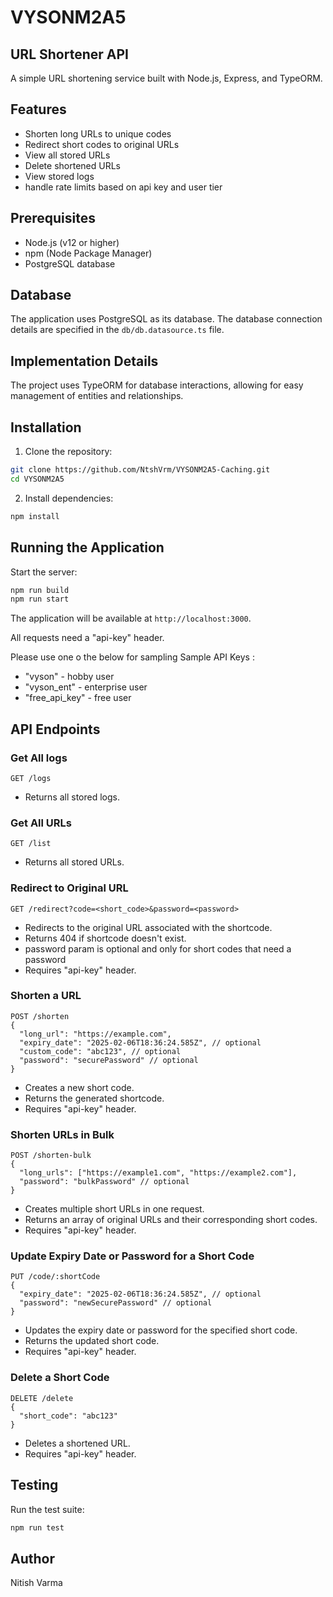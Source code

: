 # VYSONM2A5

## URL Shortener API

A simple URL shortening service built with Node.js, Express, and TypeORM.

## Features

- Shorten long URLs to unique codes
- Redirect short codes to original URLs
- View all stored URLs
- Delete shortened URLs
- View stored logs
- handle rate limits based on api key and user tier

## Prerequisites

- Node.js (v12 or higher)
- npm (Node Package Manager)
- PostgreSQL database

## Database

The application uses PostgreSQL as its database. The database connection details are specified in the `db/db.datasource.ts` file.

## Implementation Details

The project uses TypeORM for database interactions, allowing for easy management of entities and relationships.

## Installation

1. Clone the repository:

```sh
git clone https://github.com/NtshVrm/VYSONM2A5-Caching.git
cd VYSONM2A5
```

2. Install dependencies:

```sh
npm install
```

## Running the Application

Start the server:

```sh
npm run build
npm run start
```

The application will be available at `http://localhost:3000`.

All requests need a "api-key" header.

Please use one o the below for sampling
Sample API Keys : 
 - "vyson" - hobby user
 - "vyson_ent" - enterprise user
 - "free_api_key" - free user

## API Endpoints

### Get All logs

```http
GET /logs
```

- Returns all stored logs.

### Get All URLs

```http
GET /list
```

- Returns all stored URLs.

### Redirect to Original URL

```http
GET /redirect?code=<short_code>&password=<password>
```

- Redirects to the original URL associated with the shortcode.
- Returns 404 if shortcode doesn't exist.
- password param is optional and only for short codes that need a password
- Requires "api-key" header.

### Shorten a URL

```http
POST /shorten
{
  "long_url": "https://example.com",
  "expiry_date": "2025-02-06T18:36:24.585Z", // optional
  "custom_code": "abc123", // optional
  "password": "securePassword" // optional
}
```

- Creates a new short code.
- Returns the generated shortcode.
- Requires "api-key" header.

### Shorten URLs in Bulk

```http
POST /shorten-bulk
{
  "long_urls": ["https://example1.com", "https://example2.com"],
  "password": "bulkPassword" // optional
}
```

- Creates multiple short URLs in one request.
- Returns an array of original URLs and their corresponding short codes.
- Requires "api-key" header.

### Update Expiry Date or Password for a Short Code

```http
PUT /code/:shortCode
{
  "expiry_date": "2025-02-06T18:36:24.585Z", // optional
  "password": "newSecurePassword" // optional
}
```

- Updates the expiry date or password for the specified short code.
- Returns the updated short code.
- Requires "api-key" header.

### Delete a Short Code

```http
DELETE /delete
{
  "short_code": "abc123"
}
```

- Deletes a shortened URL.
- Requires "api-key" header.

## Testing

Run the test suite:

```sh
npm run test
```

## Author

Nitish Varma

